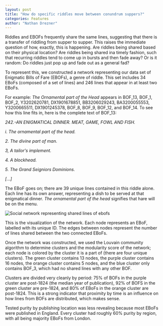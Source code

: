 ```yaml
---
layout: post
title: "How do specific riddles move between conundrum suppers?"
categories: Features
author: "Nathan Drezner"
---
```


Riddles and EBOFs frequently share the same lines, suggesting that there is a transfer of riddling from supper to supper. This raises the immediate question of how, exactly, this is happening. Are riddles being shared based on their physical location? Are riddles being shared ina timely fashion, such that recurring riddles tend to come up in bursts and then fade away? Or is it random: Do riddles just pop up and fade out as a general fad?

To represent this, we constructed a network representing our data set of Enigmatic Bills of Fare (EBOFs), a genre of riddle. This set includes 34 EBoFs (composed of a set of lines) and 246 lines that appear in at least two EBoFs. 

For example: *The Ornamental part of the Head* appears in BOF_13, BOF_1, BOF_2, Y3202620781, DX1901678851, BB3206029243, BA3200055553, Y3200665511, DX1901245378, BOF_8, BOF_9, BOF_12, and BOF_14. To see how this line fits in, here is the complete text of BOF_13:

*242.-AN ENIGMATICAL DINNER. MEAT, GAME, FOWL AND FISH.*

*i. The ornamental part of the head.*

*2. The divine part of man.*

*3, A tailor's implement.*

*4. A blockhead.*

*5. The Grand Seigniors Dominions.*

*[...]* 

The EBoF goes on; there are 39 unique lines contained in this riddle alone. Each line has its own answer, representing a dish to be served at that enigmatical dinner. *The ornamental part of the head* signifies that hare will be on the menu.

![Social network representing shared lines of ebofs](https://raw.githubusercontent.com/riddleproject/riddles-dh/master/visuals/graphing-blog-post/PastedGraphic-3.png "Social network representing shared lines of ebofs")

This is the visualization of the network. Each node represents an EBoF, labelled with its unique ID. The edges between nodes represent the number of lines shared between the two connected EBoFs.

Once the network was constructed, we used the Louvain community algorithm to determine clusters and the modularity score of the network; each node is colored by the cluster it is a part of (there are four unique clusters). The green cluster contains 13 nodes, the purple cluster contains 16 nodes, the orange cluster contains 5 nodes, and the blue cluster only contains BOF_3, which had no shared lines with any other BOF.

Clusters are divided very cleanly by period: 75% of BOFs in the purple cluster are post-1824 (the median year of publication), 92% of BOFS in the green cluster are pre-1824, and 80% of EBoFs in the orange cluster are post-1824. This is a strong indicator that proximity by time is an influence on how lines from BOFs are distributed, which makes sense. 

Tested purity by publishing location was less revealing because most EBoFs were published in England. Every cluster had roughly 60% purity by region, with all being majority EBoFs from London.

